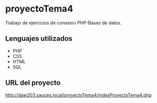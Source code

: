 # proyectoTema4
Trabajo de ejercicios de conexion PHP-Bases de datos.

## Lenguajes utilizados
* PHP
* CSS
* HTML
* SQL

## URL del proyecto
http://daw203.sauces.local/proyectoTema4/indexProyectoTema4.php
